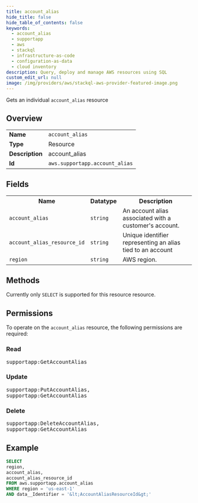 ```yaml
---
title: account_alias
hide_title: false
hide_table_of_contents: false
keywords:
  - account_alias
  - supportapp
  - aws
  - stackql
  - infrastructure-as-code
  - configuration-as-data
  - cloud inventory
description: Query, deploy and manage AWS resources using SQL
custom_edit_url: null
image: /img/providers/aws/stackql-aws-provider-featured-image.png
---
```

Gets an individual <code>account_alias</code> resource

## Overview
<table><tbody>
<tr><td><b>Name</b></td><td><code>account_alias</code></td></tr>
<tr><td><b>Type</b></td><td>Resource</td></tr>
<tr><td><b>Description</b></td><td>account_alias</td></tr>
<tr><td><b>Id</b></td><td><code>aws.supportapp.account_alias</code></td></tr>
</tbody></table>

## Fields
<table><tbody>
<tr><th>Name</th><th>Datatype</th><th>Description</th></tr>
<tr><td><code>account_alias</code></td><td><code>string</code></td><td>An account alias associated with a customer's account.</td></tr>
<tr><td><code>account_alias_resource_id</code></td><td><code>string</code></td><td>Unique identifier representing an alias tied to an account</td></tr>
<tr><td><code>region</code></td><td><code>string</code></td><td>AWS region.</td></tr>

</tbody></table>

## Methods
Currently only <code>SELECT</code> is supported for this resource resource.

## Permissions

To operate on the <code>account_alias</code> resource, the following permissions are required:

### Read
<pre>
supportapp:GetAccountAlias</pre>

### Update
<pre>
supportapp:PutAccountAlias,
supportapp:GetAccountAlias</pre>

### Delete
<pre>
supportapp:DeleteAccountAlias,
supportapp:GetAccountAlias</pre>


## Example
```sql
SELECT
region,
account_alias,
account_alias_resource_id
FROM aws.supportapp.account_alias
WHERE region = 'us-east-1'
AND data__Identifier = '&lt;AccountAliasResourceId&gt;'
```
